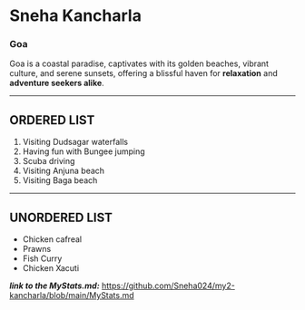 # Sneha Kancharla

### Goa

Goa is a coastal paradise, captivates with its golden beaches, vibrant culture, and serene sunsets, offering a blissful haven for **relaxation** and **adventure seekers alike**.

****
 
 ## ORDERED LIST

1. Visiting Dudsagar waterfalls
2. Having fun with Bungee jumping
3. Scuba driving
4. Visiting  Anjuna beach
5. Visiting Baga beach

*****

## UNORDERED LIST

* Chicken cafreal
* Prawns
* Fish Curry
* Chicken Xacuti

___link to the MyStats.md:___
https://github.com/Sneha024/my2-kancharla/blob/main/MyStats.md


